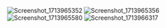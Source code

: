 ![Screenshot_1713965352](https://github.com/mustafasumer/Real-Time-Chat-App/assets/127308637/395d3a6c-7402-40d3-b266-a5cc19b0c766)
![Screenshot_1713965356](https://github.com/mustafasumer/Real-Time-Chat-App/assets/127308637/e175a28b-da42-4a16-8445-f1270c41a523)
![Screenshot_1713965580](https://github.com/mustafasumer/Real-Time-Chat-App/assets/127308637/920f139e-0483-4e5c-ab6a-3b99df08a36d)
![Screenshot_1713966317](https://github.com/mustafasumer/Real-Time-Chat-App/assets/127308637/b70bfc46-627b-4654-ba2f-573edc08f09d)
